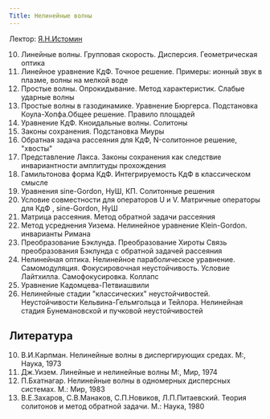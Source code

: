 ```yaml
---
Title: Нелинейные волны
---
```


Лектор: [Я.Н.Истомин](%base_url%?people%2Ftutors%2Fistomin.yn)

10. Линейные волны. Групповая скорость. Дисперсия. Геометрическая оптика
10. Линейное уравнение КдФ. Точное решение. Примеры: ионный звук в плазме, волны на мелкой воде
10. Простые волны. Опрокидывание. Метод характеристик. Слабые ударные волны
10. Простые волны в газодинамике. Уравнение Бюргерса. Подстановка Коула-Хопфа.Общее решение. Правило площадей
10. Уравнение КдФ. Кноидальные волны. Солитоны
10. Законы сохранения. Подстановка Миуры
10. Обратная задача рассеяния для КдФ, N-солитонное решение, "хвосты"
10. Представление Лакса. Законы сохранения как следствие инвариантности амплитуды прохождения
10. Гамильтонова форма КдФ. Интегрируемость КдФ в классическом смысле
10. Уравнения sine-Gordon, НуШ, КП. Солитонные решения
10. Условие совместности для операторов U и V. Матричные операторы для КдФ , sine-Gordon, НуШ
10. Матрица рассеяния. Метод обратной задачи рассеяния
10. Метод усреднения Уизема. Нелинейное уравнение Klein-Gordon. инварианты Римана
10. Преобразование Бэклунда. Преобразование Хироты Связь преобразования Бэклунда с обратной задачей рассеяния
10. Нелинейная оптика. Нелинейное параболическое уравнение. Самомодуляция. Фокусировочная неустойчивость. Условие Лайтхилла. Самофокусировка. Коллапс
10. Уравнение Кадомцева-Петвиашвили
10. Нелинейные стадии "классических" неустойчивостей. Неустойчивости Кельвина-Гельмгольца и Тейлора. Нелинейная стадия Бунемановской и пучковой неустойчивостей

## Литература

10. В.И.Карпман. Нелинейные волны в диспергирующих средах. М:, Наука, 1973
10. Дж.Уизем. Линейные и нелинейные волны М:, Мир, 1974
10. П.Бхатнагар. Нелинейные волны в одномерных дисперсных системах. М.: Мир, 1983
10. В.Е.Захаров, С.В.Манаков, С.П.Новиков, Л.П.Питаевский. Теория солитонов и метод обратной задачи. М.: Наука, 1980

